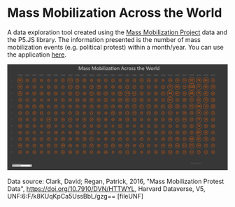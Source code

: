 # Mass Mobilization Across the World

A data exploration tool created using the [Mass Mobilization Project](https://massmobilization.github.io/) data and the P5.JS library. The information presented is the number of mass mobilization events (e.g. political protest) within a month/year. You can use the application [here](https://editor.p5js.org/erkangunes/present/qbeZ2O-pl).


![](https://raw.githubusercontent.com/erkangunes/mass_mobilization_dataviz/master/screenshot.jpg)


Data source: Clark, David; Regan, Patrick, 2016, "Mass Mobilization Protest Data", https://doi.org/10.7910/DVN/HTTWYL, Harvard Dataverse, V5, UNF:6:F/k8KUqKpCa5UssBbL/gzg== [fileUNF]

